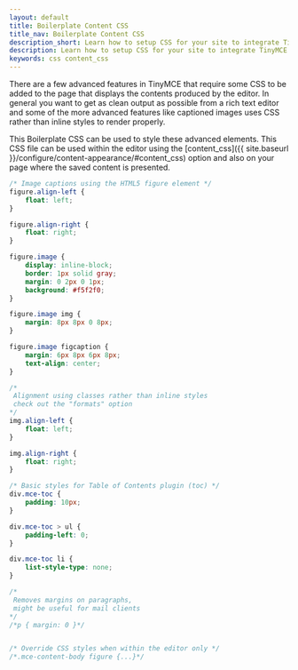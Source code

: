 ```yaml
---
layout: default
title: Boilerplate Content CSS
title_nav: Boilerplate Content CSS
description_short: Learn how to setup CSS for your site to integrate TinyMCE.
description: Learn how to setup CSS for your site to integrate TinyMCE.
keywords: css content_css
---
```


There are a few advanced features in TinyMCE that require some CSS to be added to the page that displays the contents produced by the editor. In general you want to get as clean output as possible from a rich text editor and some of the more advanced features like captioned images uses CSS rather than inline styles to render properly.

This Boilerplate CSS can be used to style these advanced elements. This CSS file can be used within the editor using the [content_css]({{ site.baseurl }}/configure/content-appearance/#content_css) option and also on your page where the saved content is presented.

```css
/* Image captions using the HTML5 figure element */
figure.align-left {
	float: left;
}

figure.align-right {
	float: right;
}

figure.image {
	display: inline-block;
	border: 1px solid gray;
	margin: 0 2px 0 1px;
	background: #f5f2f0;
}

figure.image img {
	margin: 8px 8px 0 8px;
}

figure.image figcaption {
	margin: 6px 8px 6px 8px;
	text-align: center;
}

/*
 Alignment using classes rather than inline styles
 check out the "formats" option
*/
img.align-left {
	float: left;
}

img.align-right {
	float: right;
}

/* Basic styles for Table of Contents plugin (toc) */
div.mce-toc {
    padding: 10px;
}

div.mce-toc > ul {
    padding-left: 0;
}

div.mce-toc li {
    list-style-type: none;
}

/*
 Removes margins on paragraphs,
 might be useful for mail clients
*/
/*p { margin: 0 }*/


/* Override CSS styles when within the editor only */
/*.mce-content-body figure {...}*/
```
